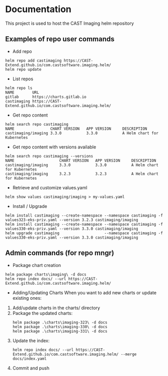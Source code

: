 # Documentation

This project is used to host the CAST Imaging helm repository

## Examples of repo user commands 
- Add repo
```
helm repo add castimaging https://CAST-Extend.github.io/com.castsoftware.imaging.helm/
helm repo update
```

- List repos
```
helm repo ls
NAME        URL
gitlab      https://charts.gitlab.io
castimaging https://CAST-Extend.github.io/com.castsoftware.imaging.helm/
```

- Get repo content
```
helm search repo castimaging
NAME                CHART VERSION   APP VERSION     DESCRIPTION
castimaging/imaging 3.3.0           3.3.0           A Helm chart for Kubernetes
```

- Get repo content with versions available
```
helm search repo castimaging --versions
NAME                    CHART VERSION   APP VERSION     DESCRIPTION
castimaging/imaging     3.3.0           3.3.0           A Helm chart for Kubernetes
castimaging/imaging     3.2.3           3.2.3           A Helm chart for Kubernetes
```

- Retrieve and customize values.yaml
```
helm show values castimaging/imaging > my-values.yaml
```

- Install / Upgrade
```
helm install castimaging --create-namespace --namespace castimaging -f values323-eks-priv.yaml --version 3.2.3 castimaging/imaging
helm install castimaging --create-namespace --namespace castimaging -f values330-eks-priv.yaml --version 3.3.0 castimaging/imaging
helm upgrade castimaging                    --namespace castimaging -f values330-eks-priv.yaml --version 3.3.0 castimaging/imaging
```


## Admin commands (for repo mngr)

- Package chart creation
```
helm package charts\imaging\ -d docs
helm repo index docs/ --url https://CAST-Extend.github.io/com.castsoftware.imaging.helm/
```

- Adding/Updating Charts
When you want to add new charts or update existing ones:
1. Add/update charts in the charts/ directory
2. Package the updated charts:
    ```
    helm package .\charts\imaging-323\ -d docs
    helm package .\charts\imaging-330\ -d docs
    helm package .\charts\imaging-331\ -d docs
    ```
3. Update the index:
    ```
    helm repo index docs/ --url https://CAST-Extend.github.io/com.castsoftware.imaging.helm/ --merge docs/index.yaml
    ```
4. Commit and push